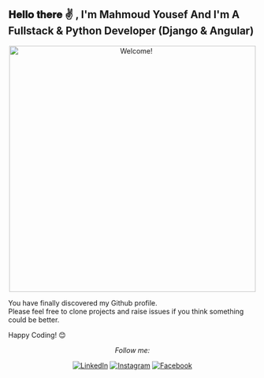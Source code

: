 <h2> 𝐇𝐞𝐥𝐥𝐨 𝐭𝐡𝐞𝐫𝐞 ✌ , I'm Mahmoud Yousef And I'm A Fullstack & Python Developer (Django & Angular) </h2>

<div align="center" width="50">

<img src="https://media.giphy.com/media/QNFhOolVeCzPQ2Mx85/giphy.gif" alt="Welcome!" width="500"/>

</div>

You have finally discovered my Github profile. <br>
Please feel free to clone projects and raise issues if you think something could be better.

Happy Coding! 😊

<div align="center">



<i>Follow me:</i><br>

<a href="https://www.linkedin.com/in/mahmoud-yousef-9a5869232/" target="_blank"><img src="https://img.shields.io/badge/LinkedIn-%230077B5.svg?&style=flat-square&logo=linkedin&logoColor=white" alt="LinkedIn"></a>
<a href="https://www.instagram.com/m.yousef_2000/?hl=en-gb" target="_blank"><img src="https://img.shields.io/badge/Instagram-%23E4405F.svg?&style=flat-square&logo=instagram&logoColor=white" alt="Instagram"></a>
<a href="https://www.facebook.com/profile.php?id=100021953993331" target="_blank"><img src="https://img.shields.io/badge/Facebook-%231877F2.svg?&style=flat-square&logo=facebook&logoColor=white" alt="Facebook"></a>


</div>


